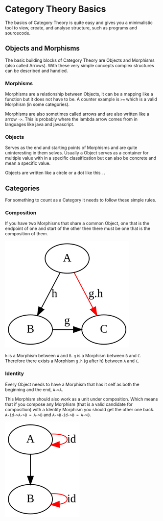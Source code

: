 # Category Theory Basics

The basics of Category Theory is quite easy and gives you a minimalistic tool to view, create, and analyse structure, such as programs and sourcecode.


## Objects and Morphisms

The basic building blocks of Category Theory are Objects and Morphisms (also called Arrows). With these very simple concepts complex structures can be described and handled.

### Morphisms

Morphisms are a relationship between Objects, it can be a mapping like a function but it does not have to be. A counter example is `>=` which is a valid Morphism (in some categories).

Morphisms are also sometimes called arrows and are also written like a arrow `->`. This is probably where the lambda arrow comes from in languages like java and javascript.

### Objects

Serves as the end and starting points of Morphisms and are quite uninteresting in them selves. Usually a Object serves as a container for multiple value with in a specific classification but can also be concrete and mean a specific value.

Objects are written like a circle or a dot like this `.`.

## Categories

For something to count as a Category it needs to follow these simple rules.

### Composition

If you have two Morphisms that share a common Object, one that is the endpoint of one and start of the other then there must be one that is the composition of them.

![composition](composition.svg)

`h` is a Morphism between `A` and `B`. `g` is a Morphism between `B` and `C`. Therefore there exists a Morphism `g.h` (g after h) between `A` and `C`. 

### Identity

Every Object needs to have a Morphism that has it self as both the beginning and the end, `A->A`.

This Morphism should also work as a unit under composition. Which means that if you compose any Morphism (that is a valid candidate for composition) with a Identity Morphism you should get the other one back. `A-id->A->B = A->B` and `A->B-id->B = A->B`.

![identity](identity.svg)



